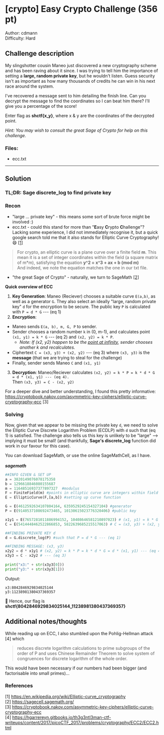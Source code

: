 # [crypto]  Easy Crypto Challenge  (356 pt)
Author: cdmann<br>
Difficulty: Hard

## Challenge description
My slingshotter cousin Maneo just discovered a new cryptography scheme and has been raving about it since. I was trying to tell him the importance of setting a **large, random private key**, but he wouldn't listen. Guess security isn't as important as how many thousands of credits he can win in his next race around the system.

I've recovered a message sent to him detailing the finish line. Can you decrypt the message to find the coordinates so I can beat him there? I'll give you a percentage of the score!

Enter flag as **shctf{x_y}**, where x & y are the coordinates of the decrypted point.

_Hint: You may wish to consult the great Sage of Crypto for help on this challenge._

### Files: 
* ecc.txt

---
## Solution
### TL;DR: Sage discrete_log to find private key
### Recon
* "large ... private key" - this means some sort of brute force might be involved :)
* ecc.txt - could this stand for more than "**E**asy **C**rypto **C**hallenge"? Lacking some experience, I did not immediately recognise it, but a quick google search told me that it also stands for Elliptic Curve Cryptography! :smile: [[1]](https://en.wikipedia.org/wiki/Elliptic-curve_cryptography) 
> For crypto, an elliptic curve is a plane curve over a finite field **m**. This mean it is a set of integer coordinates within the field (a square matrix of m*m), satisfying the equation **y^2 = x^3 + ax + b (mod m)** 
<br> And indeed, we note the equation matches the one in our txt file. 
* "the great Sage of Crypto" - naturally, we turn to SageMath [[2]](https://sagecell.sagemath.org/)

**Quick overview of ECC**
1. **Key Generation**: Maneo (Reciever) chooses a suitable curve `E(a,b)`, as well as a generator `G`. They also select an ideally "large, random private key" `d` for the encryption to be secure. The public key `P` is calculated with `P = d * G` --- (eq 1)
2. **Encryption**: 
* Maneo sends `E(a, b), m, G, P` to sender. 
* Sender chooses a random number `k` in (0, m-1), and calculates point `(x1, y1) = k * G` --- (eq 2) and `(x2, y2) = k * P`. <br>
    * _Note: If (x2, y2) happen to be the [point at infinity](https://en.wikipedia.org/wiki/Point_at_infinity), sender chooses another k and recalculates._ 
* Ciphertext `C = (x3, y3) + (x2, y2)` --- (eq 3) where `(x3, y3)` is the **message** (that we are trying to steal for the challenge)
* Finally, sender sends Maneo `C` and `(x1, y1)`
3. **Decryption**: Maneo/Reciever calculates `(x2, y2) = k * P = k * d * G = d * (x1, y1) --- (eq 4).` <br> Then `(x3, y3) = C - (x2, y2)`

For a deeper dive and better understanding, I found this pretty informative: https://cryptobook.nakov.com/asymmetric-key-ciphers/elliptic-curve-cryptography-ecc [3]

### Solving
Now, given that we appear to be missing the private key `d`, we need to solve the Elliptic Curve Discrete Logarithm Problem (ECDLP) with `d` such that (eq 1) is satisfied. The challenge also tells us this key is unlikely to be "large" --> implying it must be small! (and thankfully, **Sage's discrete_log** function did work in our favour for this case). 

You can download SageMath, or use the online SageMathCell, as I have. <br><br>
_**sagemath**_
``` python
##INFO GIVEN & SET UP
a = 3820149076078175358
b = 1296618846080155687
m = 11648516937377897327  #modulus 
F = FiniteField(m) #points in elliptic curve are integers within field 
E = EllipticCurve(F,[a,b]) #setting up curve function 

G = E(4612592634107804164, 6359529245154327104) #generator 
P = E(9140537108692473465, 10130615023776320406) #public key 

x1y1 = E(7657281011886994152, 10408646581210897023) # (x1, y1) = k * G --- (eq 2)
C = E(5414448462522866853, 5822639685215517063) # C = (x3, y3) + (x2, y2) --- (eq 3)

##FINDING PRIVATE KEY d 
d = G.discrete_log(P) #such that P = d * G --- (eq 1)

##FINDING MESSAGE: (x3, y3)
x2y2 = d * x1y1 # (x2, y2) = k * P = k * d * G = d * (x1, y1) --- (eq 4)
x3y3 = C - x2y2 # --- (eq 3)
 
print("x3:" + str(x3y3[0]))
print("y3:" + str(x3y3[1]))
```
Output:
```
x3:8042846929834025144
y3:11238981380437369357
```

:triangular_flag_on_post: Hence, our flag is **shctf{8042846929834025144_11238981380437369357}**

## Additional notes/thoughts
While reading up on ECC, I also stumbled upon the Pohlig-Hellman attack [4] which
>reduces discrete logarithm calculations to prime subgroups of the order of P and uses Chinese Remainder Theorem to solve system of congruences for discrete logarithm of the whole order. 

This would have been necessary if our numbers had been bigger (and factorisable into small primes)... 

### References

[1] https://en.wikipedia.org/wiki/Elliptic-curve_cryptography <br>
[2] https://sagecell.sagemath.org/ <br>
[3] https://cryptobook.nakov.com/asymmetric-key-ciphers/elliptic-curve-cryptography-ecc <br>
[4] https://hgarrereyn.gitbooks.io/th3g3ntl3man-ctf-writeups/content/2017/picoCTF_2017/problems/cryptography/ECC2/ECC2.html

